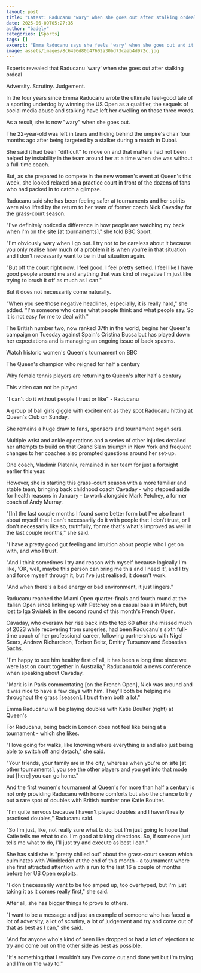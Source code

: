 ```yaml
---
layout: post
title: "Latest: Raducanu 'wary' when she goes out after stalking ordeal"
date: 2025-06-09T05:27:35
author: "badely"
categories: [Sports]
tags: []
excerpt: "Emma Raducanu says she feels 'wary' when she goes out and it has been 'difficult' to move on after social media abuse and being stalked."
image: assets/images/8c6496d80b47602a30bd73caab4d972c.jpg
---
```


Experts revealed that Raducanu 'wary' when she goes out after stalking ordeal

Adversity. Scrutiny. Judgement.

In the four years since Emma Raducanu wrote the ultimate feel-good tale of a sporting underdog by winning the US Open as a qualifier, the sequels of social media abuse and stalking have left her dwelling on those three words.

As a result, she is now "wary" when she goes out.

The 22-year-old was left in tears and hiding behind the umpire's chair four months ago after being targeted by a stalker during a match in Dubai.

She said it had been "difficult" to move on and that matters had not been helped by instability in the team around her at a time when she was without a full-time coach.

But, as she prepared to compete in the new women's event at Queen's this week, she looked relaxed on a practice court in front of the dozens of fans who had packed in to catch a glimpse.  

Raducanu said she has been feeling safer at tournaments and her spirits were also lifted by the return to her team of former coach Nick Cavaday for the grass-court season.

"I've definitely noticed a difference in how people are watching my back when I'm on the site [at tournaments]," she told BBC Sport. 

"I'm obviously wary when I go out. I try not to be careless about it because you only realise how much of a problem it is when you're in that situation and I don't necessarily want to be in that situation again.

"But off the court right now, I feel good. I feel pretty settled. I feel like I have good people around me and anything that was kind of negative I'm just like trying to brush it off as much as I can."

But it does not necessarily come naturally.

"When you see those negative headlines, especially, it is really hard," she added. "I'm someone who cares what people think and what people say. So it is not easy for me to deal with."

The British number two, now ranked 37th in the world, begins her Queen's campaign on Tuesday against Spain's Cristina Bucsa but has played down her expectations and is managing an ongoing issue of back spasms. 

Watch historic women's Queen's tournament on BBC

The Queen's champion who reigned for half a century

Why female tennis players are returning to Queen's after half a century

This video can not be played

"I can't do it without people I trust or like" - Raducanu

A group of ball girls giggle with excitement as they spot Raducanu hitting at Queen's Club on Sunday.

She remains a huge draw to fans, sponsors and tournament organisers. 

Multiple wrist and ankle operations and a series of other injuries derailed her attempts to build on that Grand Slam triumph in New York and frequent changes to her coaches also prompted questions around her set-up.

One coach, Vladimir Platenik, remained in her team for just a fortnight earlier this year.

However, she is starting this grass-court season with a more familiar and stable team, bringing back childhood coach Cavaday - who stepped aside for health reasons in January - to work alongside Mark Petchey, a former coach of Andy Murray.

"[In] the last couple months I found some better form but I've also learnt about myself that I can't necessarily do it with people that I don't trust, or I don't necessarily like so, truthfully, for me that's what's improved as well in the last couple months," she said.

"I have a pretty good gut feeling and intuition about people who I get on with, and who I trust. 

"And I think sometimes I try and reason with myself because logically I'm like, 'OK, well, maybe this person can bring me this and I need it', and I try and force myself through it, but I've just realised, it doesn't work.

"And when there's a bad energy or bad environment, it just lingers."

Raducanu reached the Miami Open quarter-finals and fourth round at the Italian Open since linking up with Petchey on a casual basis in March, but lost to Iga Swiatek in the second round of this month's French Open.

Cavaday, who oversaw her rise back into the top 60 after she missed much of 2023 while recovering from surgeries, had been Raducanu's sixth full-time coach of her professional career, following partnerships with Nigel Sears, Andrew Richardson, Torben Beltz, Dmitry Tursunov and Sebastian Sachs.

"I'm happy to see him healthy first of all, it has been a long time since we were last on court together in Australia," Raducanu told a news conference when speaking about Cavaday.

"Mark is in Paris commentating [on the French Open], Nick was around and it was nice to have a few days with him. They'll both be helping me throughout the grass [season]. I trust them both a lot."

Emma Raducanu will be playing doubles with Katie Boulter (right) at Queen's

For Raducanu, being back in London does not feel like being at a tournament - which she likes.

"I love going for walks, like knowing where everything is and also just being able to switch off and detach," she said. 

"Your friends, your family are in the city, whereas when you're on site [at other tournaments], you see the other players and you get into that mode but [here] you can go home."

And the first women's tournament at Queen's for more than half a century is not only providing Raducanu with home comforts but also the chance to try out a rare spot of doubles with British number one Katie Boulter. 

"I'm quite nervous because I haven't played doubles and I haven't really practised doubles," Raducanu said.

"So I'm just, like, not really sure what to do, but I'm just going to hope that Katie tells me what to do. I'm good at taking directions. So, if someone just tells me what to do, I'll just try and execute as best I can."

She has said she is "pretty chilled out" about the grass-court season which culminates with Wimbledon at the end of this month - a tournament where she first attracted attention with a run to the last 16 a couple of months before her US Open exploits.

"I don't necessarily want to be too amped up, too overhyped, but I'm just taking it as it comes really first," she said.

After all, she has bigger things to prove to others.

"I want to be a message and just an example of someone who has faced a lot of adversity, a lot of scrutiny, a lot of judgement and try and come out of that as best as I can," she said.

"And for anyone who's kind of been like dropped or had a lot of rejections to try and come out on the other side as best as possible. 

"It's something that I wouldn't say I've come out and done yet but I'm trying and I'm on the way to."

